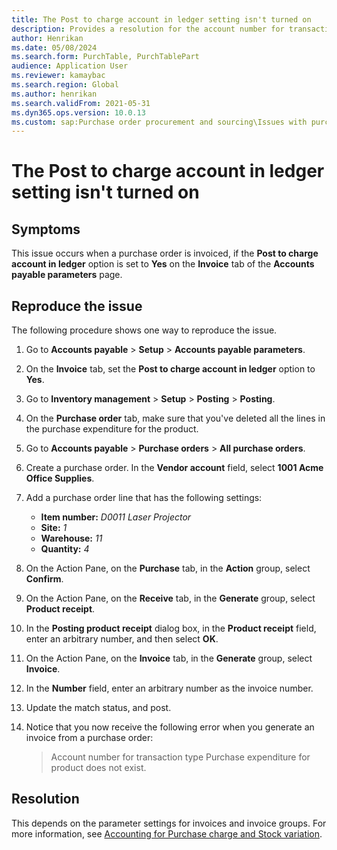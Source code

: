 ```yaml
---
title: The Post to charge account in ledger setting isn't turned on
description: Provides a resolution for the account number for transaction type Purchase expenditure for product does not exist error message.
author: Henrikan
ms.date: 05/08/2024
ms.search.form: PurchTable, PurchTablePart
audience: Application User
ms.reviewer: kamaybac
ms.search.region: Global
ms.author: henrikan
ms.search.validFrom: 2021-05-31
ms.dyn365.ops.version: 10.0.13
ms.custom: sap:Purchase order procurement and sourcing\Issues with purchase orders
---
```

# The Post to charge account in ledger setting isn't turned on

## Symptoms

This issue occurs when a purchase order is invoiced, if the **Post to charge account in ledger** option is set to **Yes** on the **Invoice** tab of the **Accounts payable parameters** page.

## Reproduce the issue

The following procedure shows one way to reproduce the issue.

1. Go to **Accounts payable** > **Setup** > **Accounts payable parameters**.
1. On the **Invoice** tab, set the **Post to charge account in ledger** option to **Yes**.
1. Go to **Inventory management** > **Setup** > **Posting** > **Posting**.
1. On the **Purchase order** tab, make sure that you've deleted all the lines in the purchase expenditure for the product.
1. Go to **Accounts payable** > **Purchase orders** > **All purchase orders**.
1. Create a purchase order. In the **Vendor account** field, select **1001 Acme Office Supplies**.
1. Add a purchase order line that has the following settings:

    - **Item number:** *D0011 Laser Projector*
    - **Site:** *1*
    - **Warehouse:** *11*
    - **Quantity:** *4*

1. On the Action Pane, on the **Purchase** tab, in the **Action** group, select **Confirm**.
1. On the Action Pane, on the **Receive** tab, in the **Generate** group, select **Product receipt**.
1. In the **Posting product receipt** dialog box, in the **Product receipt** field, enter an arbitrary number, and then select **OK**.
1. On the Action Pane, on the **Invoice** tab, in the **Generate** group, select **Invoice**.
1. In the **Number** field, enter an arbitrary number as the invoice number.
1. Update the match status, and post.
1. Notice that you now receive the following error when you generate an invoice from a purchase order:

   > Account number for transaction type Purchase expenditure for product does not exist.

## Resolution

This depends on the parameter settings for invoices and invoice groups. For more information, see [Accounting for Purchase charge and Stock variation](https://cloudblogs.microsoft.com/dynamics365/no-audience/2014/12/15/accounting-for-purchase-charge-and-stock-variation/).
